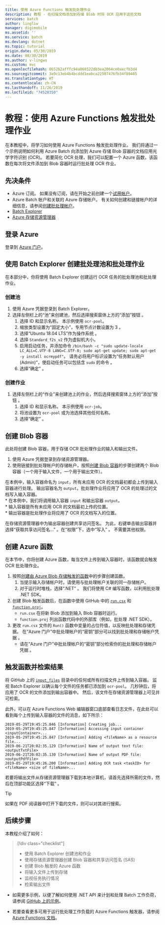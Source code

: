 ```yaml
---
title: 使用 Azure Functions 触发批处理作业
description: 教程 - 在扫描文档添加到存储 Blob 时将 OCR 应用于这些文档
services: batch
author: lingliw
manager: digimobile
ms.assetid: ''
ms.service: batch
ms.devlang: dotnet
ms.topic: tutorial
origin.date: 05/30/2019
ms.date: 08/30/2019
ms.author: v-lingwu
ms.custom: mvc
ms.openlocfilehash: 8652b2afffc94a868522db3ea2064ce0aecfb3d4
ms.sourcegitcommit: 3a9c13eb4b4bcddd1eabca22507476fb34f89405
ms.translationtype: HT
ms.contentlocale: zh-CN
ms.lasthandoff: 11/26/2019
ms.locfileid: "74528350"
---
```

# <a name="tutorial-trigger-a-batch-job-using-azure-functions"></a>教程：使用 Azure Functions 触发批处理作业

在本教程中，将学习如何使用 Azure Functions 触发批处理作业。 我们将通过一个示例说明如何利用 Azure Batch 向添加到 Azure 存储 Blob 容器的文档应用光学字符识别 (OCR)。 若要简化 OCR 处理，我们可以配置一个 Azure 函数，该函数在每次将文件添加到 Blob 容器时运行批处理 OCR 作业。

## <a name="prerequisites"></a>先决条件

* Azure 订阅。 如果没有订阅，请在开始之前创建一个[试用帐户](https://www.azure.cn/pricing/1rmb-trial/)。
* Azure Batch 帐户和关联的 Azure 存储帐户。 有关如何创建和链接帐户的详细信息，请参阅[创建批处理帐户](quick-create-portal.md#create-a-batch-account)。
* [Batch Explorer](https://azure.github.io/BatchExplorer/)
* [Azure 存储资源管理器](https://azure.microsoft.com/features/storage-explorer/)

## <a name="sign-in-to-azure"></a>登录 Azure

登录到 [Azure 门户](https://portal.azure.cn)。

## <a name="create-a-batch-pool-and-batch-job-using-batch-explorer"></a>使用 Batch Explorer 创建批处理池和批处理作业

在本部分中，你将使用 Batch Explorer 创建运行 OCR 任务的批处理池和批处理作业。 

### <a name="create-a-pool"></a>创建池

1. 使用 Azure 凭据登录到 Batch Explorer。
1. 选择左侧栏上的“池”来创建池，然后选择搜索窗体上方的“添加”按钮   。 
    1. 选择 ID 和显示名称。 本示例使用 `ocr-pool`。
    1. 缩放类型设置为“固定大小”，专用节点计数设置为 3  。
    1. 选择“Ubuntu 18.04 LTS”作为操作系统  。
    1. 选择 `Standard_f2s_v2` 作为虚拟机大小。
    1. 启用启动任务，并添加命令 `/bin/bash -c "sudo update-locale LC_ALL=C.UTF-8 LANG=C.UTF-8; sudo apt-get update; sudo apt-get -y install ocrmypdf"`。 请务必将用户标识设置为“任务默认用户 (Admin)”，使启动任务可以包括含 `sudo` 的命令  。
    1. 选择“确定”  。
### <a name="create-a-job"></a>创建作业

1. 选择左侧栏上的“作业”来创建池上的作业，然后选择搜索窗体上方的“添加”按钮   。 
    1. 选择 ID 和显示名称。 本示例使用 `ocr-job`。
    1. 将池设置为 `ocr-pool` 或为池选择其他任何名称。
    1. 选择“确定”  。


## <a name="create-blob-containers"></a>创建 Blob 容器

此处将创建 Blob 容器，用于存储 OCR 批处理作业的输入和输出文件。

1. 使用 Azure 凭据登录到存储资源管理器。
1. 使用链接到批处理帐户的存储帐户，按照[创建 Blob 容器](/vs-azure-tools-storage-explorer-blobs#create-a-blob-container)的步骤创建两个 Blob 容器（一个用于输入文件，一个用于输出文件）。

在本例中，输入容器命名为 `input`，所有未应用 OCR 的文档最初都会上传到输入容器进行处理。 输出容器名为 `output`，批处理作业将应用了 OCR 的处理过的文档写入输入容器。  
    * 在本例中，我们将调用输入容器 `input` 和输出容器 `output`。  
    * 输入容器是所有未应用 OCR 的文档最初上传的位置。  
    * 输出容器是批处理作业将应用了 OCR 的文档写入的位置。  

在存储资源管理器中为输出容器创建共享访问签名。 为此，右键单击输出容器并选择“获取共享访问签名...”  。在“权限”下，选中“写入”   。 不需要其他权限。  

## <a name="create-an-azure-function"></a>创建 Azure 函数

在本节中，你将创建 Azure 函数，每当文件上传到输入容器时，该函数就会触发 OCR 批处理作业。

1. 按照[创建由 Azure Blob 存储触发的函数](/azure-functions/functions-create-storage-blob-triggered-function)中的步骤创建函数。
    1. 当提示输入存储帐户时，请使用与批处理帐户关联的同一存储帐户。
    1. 对于运行时堆栈，选择“.NET”  。 我们将使用 C# 编写函数，以利用批处理 .NET SDK。
1. 创建 Blob 触发函数后，在函数中使用 GitHub 中的 [`run.csx`](https://github.com/Azure-Samples/batch-functions-tutorial/blob/master/run.csx) 和 [`function.proj`](https://github.com/Azure-Samples/batch-functions-tutorial/blob/master/function.proj)。
    * `run.csx` 在将新 Blob 添加到输入 Blob 容器时运行。
    * `function.proj` 列出函数代码中的外部库（例如，批处理 .NET SDK）。
1. 更改 `run.csx` 文件的 `Run()` 函数中变量的占位符值，以反映批处理和存储凭据。 在“Azure 门户”中批处理帐户的“密钥”部分可以找到批处理和存储帐户凭据  。
    * 请在“Azure 门户”中批处理帐户的“密钥”部分检索你的批处理和存储帐户凭据  。 

## <a name="trigger-the-function-and-retrieve-results"></a>触发函数并检索结果

将 GitHub 上的 [`input_files`](https://github.com/Azure-Samples/batch-functions-tutorial/tree/master/input_files) 目录中的任何或所有扫描文件上传到输入容器。 监视 Batch Explorer 以确认每个文件的任务都已添加到 `ocr-pool`。 几秒钟后，将应用了 OCR 的文件添加到输出容器中。 然后，该文件在存储资源管理器上可见并可检索。

此外，可以在 Azure Functions Web 编辑器窗口底部查看日志文件，在此处可以看到每个上传到输入容器的文件的消息，如下所示：

```
2019-05-29T19:45:25.846 [Information] Creating job...
2019-05-29T19:45:25.847 [Information] Accessing input container <inputContainer>...
2019-05-29T19:45:25.847 [Information] Adding <fileName> as a resource file...
2019-06-21T20:02:35.129 [Information] Name of output text file: <outputTxtFile>
2019-06-21T20:02:35.130 [Information] Name of output PDF file: <outputPdfFile>
2019-05-29T19:45:26.200 [Information] Adding OCR task <taskID> for <fileName> <size of fileName>...
```

若要将输出文件从存储资源管理器下载到本地计算机，请首先选择所需的文件，然后在顶部功能区选择“下载”  。 

> [!TIP]
> 如果在 PDF 阅读器中打开下载的文件，则可以对其进行搜索。

## <a name="next-steps"></a>后续步骤

本教程介绍了如何： 

> [!div class="checklist"]
> * 使用 Batch Explorer 创建池和作业
> * 使用存储资源管理器创建 Blob 容器和共享访问签名 (SAS)
> * 创建 Blob 触发的 Azure 函数
> * 将输入文件上传到存储
> * 监视任务执行情况
> * 检索输出文件

* 如需更多示例，以便了解如何使用 .NET API 来计划和处理 Batch 工作负荷，请参阅 [GitHub 上的示例](https://github.com/Azure-Samples/azure-batch-samples/tree/master/CSharp)。 

* 若要查看更多可用于运行批处理工作负载的 Azure Functions 触发器，请参阅 [Azure Functions 文档](/azure-functions/functions-triggers-bindings)。
